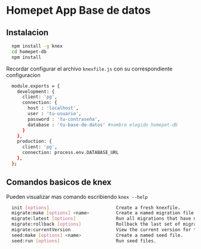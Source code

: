 # Homepet App Base de datos

## Instalacion 
```sh
  npm install -g knex
  cd homepet-db
  npm install
```


Recordar configurar el archivo `knexfile.js` con su correspondiente configuracion

```sh
  module.exports = {
    development: {
      client: 'pg',
      connection: {
        host : 'localhost',
        user : 'tu-usuario',
        password : 'tu-contraseña',
        database : 'tu-base-de-datos' #nombre elegido homepet-db
      }
    },
    production: {
      client: 'pg',
      connection: process.env.DATABASE_URL
    },
  };


```

## Comandos basicos de knex

Pueden visualizar mas comando escribiendo `knex --help `

```sh
  init [options]                         Create a fresh knexfile.
  migrate:make [options] <name>          Create a named migration file.
  migrate:latest [options]               Run all migrations that have not yet been run.
  migrate:rollback [options]             Rollback the last set of migrations performed.
  migrate:currentVersion                 View the current version for the migration.
  seed:make [options] <name>             Create a named seed file.
  seed:run [options]                     Run seed files.

```